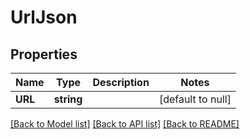 # UrlJson

## Properties
Name | Type | Description | Notes
------------ | ------------- | ------------- | -------------
**URL** | **string** |  | [default to null]

[[Back to Model list]](../README.md#documentation-for-models) [[Back to API list]](../README.md#documentation-for-api-endpoints) [[Back to README]](../README.md)


